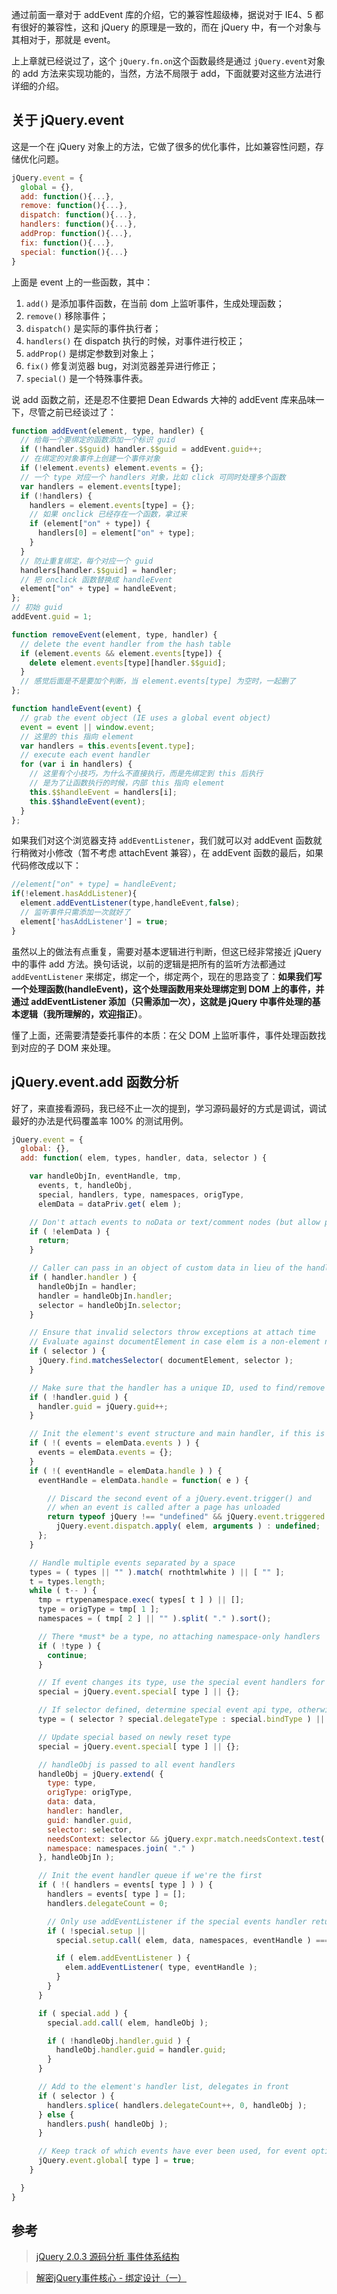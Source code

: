 通过前面一章对于 addEvent 库的介绍，它的兼容性超级棒，据说对于 IE4、5 都有很好的兼容性，这和 jQuery 的原理是一致的，而在 jQuery 中，有一个对象与其相对于，那就是 event。

上上章就已经说过了，这个 `jQuery.fn.on`这个函数最终是通过 `jQuery.event`对象的 add 方法来实现功能的，当然，方法不局限于 add，下面就要对这些方法进行详细的介绍。

## 关于 jQuery.event

这是一个在 jQuery 对象上的方法，它做了很多的优化事件，比如兼容性问题，存储优化问题。

```javascript
jQuery.event = {
  global = {},
  add: function(){...},
  remove: function(){...},
  dispatch: function(){...},
  handlers: function(){...},
  addProp: function(){...},
  fix: function(){...},
  special: function(){...}
}
```

上面是 event 上的一些函数，其中：

1. `add()` 是添加事件函数，在当前 dom 上监听事件，生成处理函数；
2. `remove()` 移除事件；
3. `dispatch()` 是实际的事件执行者；
4. `handlers()` 在 dispatch 执行的时候，对事件进行校正；
5. `addProp()` 是绑定参数到对象上；
6. `fix()` 修复浏览器 bug，对浏览器差异进行修正；
7. `special()` 是一个特殊事件表。

说 add 函数之前，还是忍不住要把 Dean Edwards 大神的 addEvent 库来品味一下，尽管之前已经谈过了：

```javascript
function addEvent(element, type, handler) {
  // 给每一个要绑定的函数添加一个标识 guid
  if (!handler.$$guid) handler.$$guid = addEvent.guid++;
  // 在绑定的对象事件上创建一个事件对象
  if (!element.events) element.events = {};
  // 一个 type 对应一个 handlers 对象，比如 click 可同时处理多个函数
  var handlers = element.events[type];
  if (!handlers) {
    handlers = element.events[type] = {};
    // 如果 onclick 已经存在一个函数，拿过来
    if (element["on" + type]) {
      handlers[0] = element["on" + type];
    }
  }
  // 防止重复绑定，每个对应一个 guid
  handlers[handler.$$guid] = handler;
  // 把 onclick 函数替换成 handleEvent
  element["on" + type] = handleEvent;
};
// 初始 guid
addEvent.guid = 1;

function removeEvent(element, type, handler) {
  // delete the event handler from the hash table
  if (element.events && element.events[type]) {
    delete element.events[type][handler.$$guid];
  }
  // 感觉后面是不是要加个判断，当 element.events[type] 为空时，一起删了
};

function handleEvent(event) {
  // grab the event object (IE uses a global event object)
  event = event || window.event;
  // 这里的 this 指向 element
  var handlers = this.events[event.type];
  // execute each event handler
  for (var i in handlers) {
    // 这里有个小技巧，为什么不直接执行，而是先绑定到 this 后执行
    // 是为了让函数执行的时候，内部 this 指向 element
    this.$$handleEvent = handlers[i];
    this.$$handleEvent(event);
  }
};
```

如果我们对这个浏览器支持 `addEventListener`，我们就可以对 addEvent 函数就行稍微对小修改（暂不考虑 attachEvent 兼容），在 addEvent 函数的最后，如果代码修改成以下：

```javascript
//element["on" + type] = handleEvent;
if(!element.hasAddListener){
  element.addEventListener(type,handleEvent,false);
  // 监听事件只需添加一次就好了
  element['hasAddListener'] = true;
}
```

虽然以上的做法有点重复，需要对基本逻辑进行判断，但这已经非常接近 jQuery 中的事件 add 方法。换句话说，以前的逻辑是把所有的监听方法都通过 `addEventListener` 来绑定，绑定一个，绑定两个，现在的思路变了：**如果我们写一个处理函数(handleEvent)，这个处理函数用来处理绑定到 DOM 上的事件，并通过 addEventListener 添加（只需添加一次），这就是 jQuery 中事件处理的基本逻辑（我所理解的，欢迎指正）**。

懂了上面，还需要清楚委托事件的本质：在父 DOM 上监听事件，事件处理函数找到对应的子 DOM 来处理。

## jQuery.event.add 函数分析

好了，来直接看源码，我已经不止一次的提到，学习源码最好的方式是调试，调试最好的办法是代码覆盖率 100% 的测试用例。

```javascript
jQuery.event = {
  global: {},
  add: function( elem, types, handler, data, selector ) {

    var handleObjIn, eventHandle, tmp,
      events, t, handleObj,
      special, handlers, type, namespaces, origType,
      elemData = dataPriv.get( elem );

    // Don't attach events to noData or text/comment nodes (but allow plain objects)
    if ( !elemData ) {
      return;
    }

    // Caller can pass in an object of custom data in lieu of the handler
    if ( handler.handler ) {
      handleObjIn = handler;
      handler = handleObjIn.handler;
      selector = handleObjIn.selector;
    }

    // Ensure that invalid selectors throw exceptions at attach time
    // Evaluate against documentElement in case elem is a non-element node (e.g., document)
    if ( selector ) {
      jQuery.find.matchesSelector( documentElement, selector );
    }

    // Make sure that the handler has a unique ID, used to find/remove it later
    if ( !handler.guid ) {
      handler.guid = jQuery.guid++;
    }

    // Init the element's event structure and main handler, if this is the first
    if ( !( events = elemData.events ) ) {
      events = elemData.events = {};
    }
    if ( !( eventHandle = elemData.handle ) ) {
      eventHandle = elemData.handle = function( e ) {

        // Discard the second event of a jQuery.event.trigger() and
        // when an event is called after a page has unloaded
        return typeof jQuery !== "undefined" && jQuery.event.triggered !== e.type ?
          jQuery.event.dispatch.apply( elem, arguments ) : undefined;
      };
    }

    // Handle multiple events separated by a space
    types = ( types || "" ).match( rnothtmlwhite ) || [ "" ];
    t = types.length;
    while ( t-- ) {
      tmp = rtypenamespace.exec( types[ t ] ) || [];
      type = origType = tmp[ 1 ];
      namespaces = ( tmp[ 2 ] || "" ).split( "." ).sort();

      // There *must* be a type, no attaching namespace-only handlers
      if ( !type ) {
        continue;
      }

      // If event changes its type, use the special event handlers for the changed type
      special = jQuery.event.special[ type ] || {};

      // If selector defined, determine special event api type, otherwise given type
      type = ( selector ? special.delegateType : special.bindType ) || type;

      // Update special based on newly reset type
      special = jQuery.event.special[ type ] || {};

      // handleObj is passed to all event handlers
      handleObj = jQuery.extend( {
        type: type,
        origType: origType,
        data: data,
        handler: handler,
        guid: handler.guid,
        selector: selector,
        needsContext: selector && jQuery.expr.match.needsContext.test( selector ),
        namespace: namespaces.join( "." )
      }, handleObjIn );

      // Init the event handler queue if we're the first
      if ( !( handlers = events[ type ] ) ) {
        handlers = events[ type ] = [];
        handlers.delegateCount = 0;

        // Only use addEventListener if the special events handler returns false
        if ( !special.setup ||
          special.setup.call( elem, data, namespaces, eventHandle ) === false ) {

          if ( elem.addEventListener ) {
            elem.addEventListener( type, eventHandle );
          }
        }
      }

      if ( special.add ) {
        special.add.call( elem, handleObj );

        if ( !handleObj.handler.guid ) {
          handleObj.handler.guid = handler.guid;
        }
      }

      // Add to the element's handler list, delegates in front
      if ( selector ) {
        handlers.splice( handlers.delegateCount++, 0, handleObj );
      } else {
        handlers.push( handleObj );
      }

      // Keep track of which events have ever been used, for event optimization
      jQuery.event.global[ type ] = true;
    }

  }
}
```

## 参考

>[jQuery 2.0.3 源码分析 事件体系结构](http://www.cnblogs.com/aaronjs/p/3441320.html)

>[解密jQuery事件核心 - 绑定设计（一）](http://www.cnblogs.com/aaronjs/p/3444874.html)